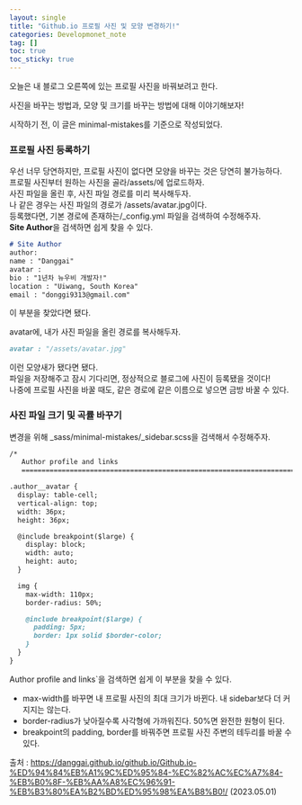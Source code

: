 ```yaml
---
layout: single
title: "Github.io 프로필 사진 및 모양 변경하기!"
categories: Developmonet_note
tag: []
toc: true
toc_sticky: true
---
```


오늘은 내 블로그 오른쪽에 있는 프로필 사진을 바꿔보려고 한다.  

사진을 바꾸는 방법과, 모양 및 크기를 바꾸는 방법에 대해 이야기해보자!  

시작하기 전, 이 글은 minimal-mistakes를 기준으로 작성되었다.  

### 프로필 사진 등록하기  

우선 너무 당연하지만, 프로필 사진이 없다면 모양을 바꾸는 것은 당연히 불가능하다.  
프로필 사진부터 원하는 사진을 골라/assets/에 업로드하자.  
사진 파일을 올린 후, 사진 파일 경로를 미리 복사해두자.  
나 같은 경우는 사진 파일의 경로가 /assets/avatar.jpg이다.  
등록했다면, 기본 경로에 존재하는/_config.yml 파일을 검색하여 수정해주자.  
**Site Author**을 검색하면 쉽게 찾을 수 있다.  

```md
# Site Author
author:
name : "Danggai"
avatar : 
bio : "1년차 뉴우비 개발자!"
location : "Uiwang, South Korea"
email : "donggi9313@gmail.com"
```

이 부분을 찾았다면 됐다.  

avatar에, 내가 사진 파일을 올린 경로를 복사해두자.  

```md
avatar : "/assets/avatar.jpg"
```

이런 모양새가 됐다면 됐다.  
파일을 저장해주고 잠시 기다리면, 정상적으로 블로그에 사진이 등록됐을 것이다!  
나중에 프로필 사진을 바꿀 때도, 같은 경로에 같은 이름으로 넣으면 금방 바꿀 수 있다.  

### 사진 파일 크기 및 곡률 바꾸기  

변경을 위해 _sass/minimal-mistakes/_sidebar.scss을 검색해서 수정해주자.  

```md
/*
   Author profile and links
   ========================================================================== */

.author__avatar {
  display: table-cell;
  vertical-align: top;
  width: 36px;
  height: 36px;

  @include breakpoint($large) {
    display: block;
    width: auto;
    height: auto;
  }

  img {
    max-width: 110px;
    border-radius: 50%;

    @include breakpoint($large) {
      padding: 5px;
      border: 1px solid $border-color;
    }
  }
}
```

Author profile and links`을 검색하면 쉽게 이 부분을 찾을 수 있다.  

- max-width를 바꾸면 내 프로필 사진의 최대 크기가 바뀐다. 내 sidebar보다 더 커지지는 않는다.  
- border-radius가 낮아질수록 사각형에 가까워진다. 50%면 완전한 원형이 된다.  
- breakpoint의 padding, border를 바꿔주면 프로필 사진 주변의 테두리를 바꿀 수 있다.  



출처 : https://danggai.github.io/github.io/Github.io-%ED%94%84%EB%A1%9C%ED%95%84-%EC%82%AC%EC%A7%84-%EB%B0%8F-%EB%AA%A8%EC%96%91-%EB%B3%80%EA%B2%BD%ED%95%98%EA%B8%B0!/ (2023.05.01)